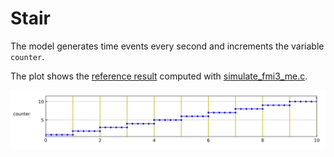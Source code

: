 # Stair

The model generates time events every second and increments the variable `counter`.

The plot shows the [reference result](Stair_ref.csv) computed with [simulate_fmi3_me.c](https://github.com/modelica/Reference-FMUs/blob/master/examples/simulate_fmi3_me.c).

![Plot](Stair_ref.svg)
